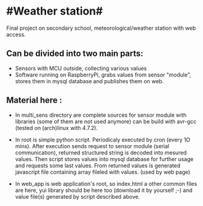#Weather station#
============

Final project on secondary school, meteorological/weather station with web access.

## Can be divided into two main parts:
* Sensors with MCU outside, collecting various values
* Software running on RaspberryPi, grabs values from sensor "module",
    stores them in mysql database and publishes them on web.

## Material here :

* In multi_sens directory are complete sources for sensor module with libraries (some of them are not used anymore)
  can be build with avr-gcc (tested on (arch)linux with 4.7.2).

* In root is simple python script. Periodicaly executed by cron (every 1O mins). After execution sends request to sensor
  module (serial communication), returned structured string is decoded into mesured values. Then script stores values
  into mysql database for further usage and requests some last values. From returned values is generated javascript file
  containing array fileled with values. (used by web page)

* In web_app is web application's root, so index.html a other common files are here, yui library should be here too
  (download it by yourself ;-) and value file(s) generated by script described above.

